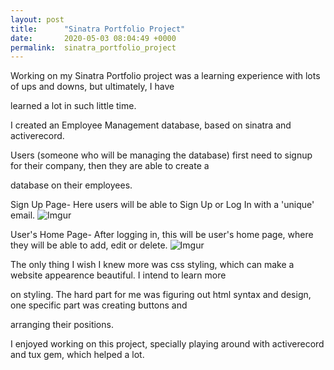 ```yaml
---
layout: post
title:      "Sinatra Portfolio Project"
date:       2020-05-03 08:04:49 +0000
permalink:  sinatra_portfolio_project
---
```



Working on my Sinatra Portfolio project was a learning experience with lots of ups and downs, but ultimately, I have 

learned a lot in such little time. 

I created an Employee Management database, based on sinatra and activerecord.  

Users (someone who will be managing the database) first need to signup for their company, then they are able to create a 

database on their employees.

Sign Up Page- Here users will be able to Sign Up or Log In with a 'unique' email.
![Imgur](https://i.imgur.com/1cxm9rw.png)

User's Home Page- After logging in, this will be user's home page, where they will be able to add, edit or delete.
![Imgur](https://i.imgur.com/MXMrmKD.png)

The only thing I wish I knew more was css styling, which can make a website appearence beautiful. I intend to learn more 

on styling. The hard part for me was figuring out html syntax and design, one specific part was creating buttons and 

arranging their positions. 

I enjoyed working on this project, specially playing around with activerecord and tux gem, which helped a lot.

